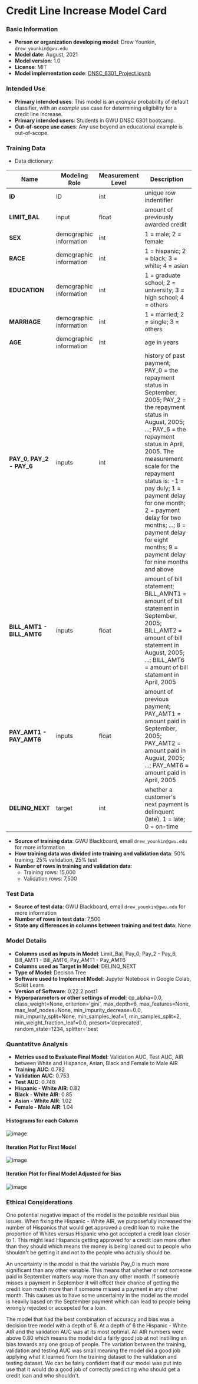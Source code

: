 # Credit Line Increase Model Card

### Basic Information

* **Person or organization developing model**: Drew Younkin, `drew_younkin@gwu.edu`
* **Model date**: August, 2021
* **Model version**: 1.0
* **License**: MIT
* **Model implementation code**: [DNSC_6301_Project.ipynb](https://colab.research.google.com/drive/1FO125zXmVwuFnpKRe-Z1O_C2nhcAPpDZ#scrollTo=hdV7vATxozMQ)

### Intended Use
* **Primary intended uses**: This model is an *example* probability of default classifier, with an *example* use case for determining eligibility for a credit line increase.
* **Primary intended users**: Students in GWU DNSC 6301 bootcamp.
* **Out-of-scope use cases**: Any use beyond an educational example is out-of-scope.

### Training Data

* Data dictionary: 

| Name | Modeling Role | Measurement Level| Description|
| ---- | ------------- | ---------------- | ---------- |
|**ID**| ID | int | unique row indentifier |
| **LIMIT_BAL** | input | float | amount of previously awarded credit |
| **SEX** | demographic information | int | 1 = male; 2 = female
| **RACE** | demographic information | int | 1 = hispanic; 2 = black; 3 = white; 4 = asian |
| **EDUCATION** | demographic information | int | 1 = graduate school; 2 = university; 3 = high school; 4 = others |
| **MARRIAGE** | demographic information | int | 1 = married; 2 = single; 3 = others |
| **AGE** | demographic information | int | age in years |
| **PAY_0, PAY_2 - PAY_6** | inputs | int | history of past payment; PAY_0 = the repayment status in September, 2005; PAY_2 = the repayment status in August, 2005; ...; PAY_6 = the repayment status in April, 2005. The measurement scale for the repayment status is: -1 = pay duly; 1 = payment delay for one month; 2 = payment delay for two months; ...; 8 = payment delay for eight months; 9 = payment delay for nine months and above |
| **BILL_AMT1 - BILL_AMT6** | inputs | float | amount of bill statement; BILL_AMNT1 = amount of bill statement in September, 2005; BILL_AMT2 = amount of bill statement in August, 2005; ...; BILL_AMT6 = amount of bill statement in April, 2005 |
| **PAY_AMT1 - PAY_AMT6** | inputs | float | amount of previous payment; PAY_AMT1 = amount paid in September, 2005; PAY_AMT2 = amount paid in August, 2005; ...; PAY_AMT6 = amount paid in April, 2005 |
| **DELINQ_NEXT**| target | int | whether a customer's next payment is delinquent (late), 1 = late; 0 = on-time |

* **Source of training data**: GWU Blackboard, email `drew_younkin@gwu.edu` for more information
* **How training data was divided into training and validation data**: 50% training, 25% validation, 25% test
* **Number of rows in training and validation data**:
  * Training rows: 15,000
  * Validation rows: 7,500

### Test Data
* **Source of test data**: GWU Blackboard, email `drew_younkin@gwu.edu` for more information
* **Number of rows in test data**: 7,500
* **State any differences in columns between training and test data**: None

### Model Details
* **Columns used as Inputs in Model**: Limit_Bal, Pay_0, Pay_2 - Pay_6, Bill_AMT1 - Bill_AMT6, Pay_AMT1 - Pay_AMT6
* **Columns used as Target in Model**: DELINQ_NEXT
* **Type of Model**: Decison Tree
* **Software used to Implement Model**: Jupyter Notebook in Google Colab, Scikit Learn
* **Version of Software**: 0.22.2.post1
* **Hyperparameters or other settings of model**: cp_alpha=0.0, class_weight=None, criterion='gini',
                       max_depth=6, max_features=None, max_leaf_nodes=None,
                       min_impurity_decrease=0.0, min_impurity_split=None,
                       min_samples_leaf=1, min_samples_split=2,
                       min_weight_fraction_leaf=0.0, presort='deprecated',
                       random_state=1234, splitter='best

### Quantatitve Analysis
 
* **Metrics used to Evaluate Final Model**: Validation AUC, Test AUC, AIR between White and Hispance, Asian, Black and Female to Male AIR
* **Training AUC**: 0.782
* **Validation AUC**: 0.753
* **Test AUC**: 0.748
* **Hispanic - White AIR**: 0.82
* **Black - White AIR**: 0.85
* **Asian - White AIR**: 1.02
* **Female - Male AIR**: 1.04
#### Histograms for each Column
![image](https://user-images.githubusercontent.com/89538749/131180228-dedb7c43-2917-455f-b751-83476527c730.png)
#### Iteration Plot for First Model
![image](https://user-images.githubusercontent.com/89538749/131180419-8e51442b-11c9-4ce6-b5d0-edadc7954faa.png)
#### Iteration Plot for Final Model Adjusted for Bias
![image](https://user-images.githubusercontent.com/89538749/131180626-9371d767-aaf3-4e50-9826-dd5776fbe36e.png)

### Ethical Considerations

One potential negative impact of the model is the possible residual bias issues.  When fixing the Hispanic - White AIR, we purposefully increased the number of Hispanics that would get approved a credit loan to make the proportion of Whites versus Hispanic who got accepted a credit loan closer to 1.  This might lead Hispancis getting approved for a credit loan more often than they should which means the money is being loaned out to people who shouldn't be getting it and not to the people who actually should be.

An uncertainty in the model is that the variable Pay_0 is much more significant than any other variable.  This means that whether or not someone paid in September matters way more than any other month.  If someone misses a payment in September it will effect their chance of getting the credit loan much more than if someone missed a payment in any other month.  This causes us to have some uncertainty in the model as the model is heavily based on the September payment which can lead to people being wrongly rejected or accepeted for a loan.

The model that had the best combination of accuracy and bias was a decision tree model with a depth of 6.  At a depth of 6 the Hispanic - White AIR and the validation AUC was at its most optimal.  All AIR numbers were above 0.80 which means the model did a fairly good job at not instilling an bias towards any one group of people.  The variation between the training, validation and testing AUC was small meaning the model did a good job applying what it learned from the training dataset to the validation and testing dataset.  We can be fairly confident that if our model was put into use that it would do a good job of correctly predicting who should get a credit loan and who shouldn't.
